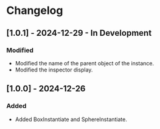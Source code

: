 # Changelog

## [1.0.1] - 2024-12-29 - In Development
### Modified
- Modified the name of the parent object of the instance.
- Modified the inspector display.

## [1.0.0] - 2024-12-26
### Added
- Added BoxInstantiate and SphereInstantiate.
